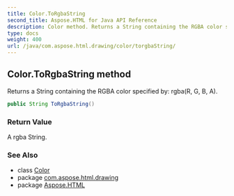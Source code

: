```yaml
---
title: Color.ToRgbaString
second_title: Aspose.HTML for Java API Reference
description: Color method. Returns a String containing the RGBA color specified by rgbaR G B A
type: docs
weight: 400
url: /java/com.aspose.html.drawing/color/torgbaString/
---
```

## Color.ToRgbaString method

Returns a String containing the RGBA color specified by: rgba(R, G, B, A).

```java
public String ToRgbaString()
```

### Return Value

A rgba String.

### See Also

* class [Color](../)
* package [com.aspose.html.drawing](../../color/)
* package [Aspose.HTML](../../../)
